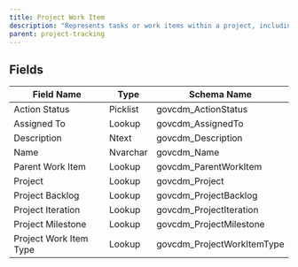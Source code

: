 ```yaml
---
title: Project Work Item
description: "Represents tasks or work items within a project, including links to backlog, iteration, milestones, and parent work items."
parent: project-tracking
---
```


## Fields

| Field Name | Type | Schema Name |
|------------|------|-------------|
| Action Status | Picklist | govcdm_ActionStatus |
| Assigned To | Lookup | govcdm_AssignedTo |
| Description | Ntext | govcdm_Description |
| Name | Nvarchar | govcdm_Name |
| Parent Work Item | Lookup | govcdm_ParentWorkItem |
| Project | Lookup | govcdm_Project |
| Project Backlog | Lookup | govcdm_ProjectBacklog |
| Project Iteration | Lookup | govcdm_ProjectIteration |
| Project Milestone | Lookup | govcdm_ProjectMilestone |
| Project Work Item Type | Lookup | govcdm_ProjectWorkItemType |
